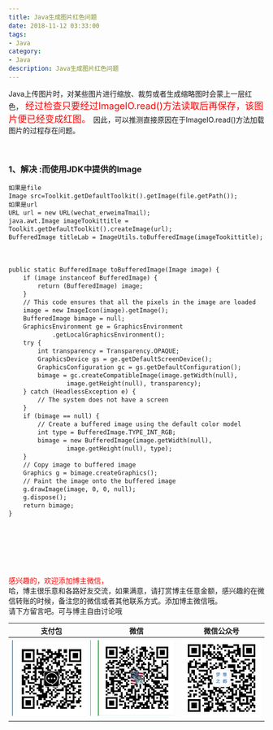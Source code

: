 ```yaml
---
title: Java生成图片红色问题
date: 2018-11-12 03:33:00
tags: 
- Java
category: 
- Java
description: Java生成图片红色问题
---
```

<!-- image url 
https://raw.githubusercontent.com/HealerJean/HealerJean.github.io/master/blogImages
　　首行缩进
<font color="red">  </font>

<font  color="red" size="4">   </font>


<font size="4">   </font>
-->



Java上传图片时，对某些图片进行缩放、裁剪或者生成缩略图时会蒙上一层红色，<font  color="red" size="4">  经过检查只要经过ImageIO.read()方法读取后再保存，该图片便已经变成红图。 </font>因此，可以推测直接原因在于ImageIO.read()方法加载图片的过程存在问题。

 
### 1、解决 :而使用JDK中提供的Image


```
如果是file
Image src=Toolkit.getDefaultToolkit().getImage(file.getPath()); 
如果是url
URL url = new URL(wechat_erweimaTmail);
java.awt.Image imageTookittitle = Toolkit.getDefaultToolkit().createImage(url);
BufferedImage titleLab = ImageUtils.toBufferedImage(imageTookittitle);



public static BufferedImage toBufferedImage(Image image) {
    if (image instanceof BufferedImage) {
        return (BufferedImage) image;
    }
    // This code ensures that all the pixels in the image are loaded
    image = new ImageIcon(image).getImage();
    BufferedImage bimage = null;
    GraphicsEnvironment ge = GraphicsEnvironment
            .getLocalGraphicsEnvironment();
    try {
        int transparency = Transparency.OPAQUE;
        GraphicsDevice gs = ge.getDefaultScreenDevice();
        GraphicsConfiguration gc = gs.getDefaultConfiguration();
        bimage = gc.createCompatibleImage(image.getWidth(null),
                image.getHeight(null), transparency);
    } catch (HeadlessException e) {
        // The system does not have a screen
    }
    if (bimage == null) {
        // Create a buffered image using the default color model
        int type = BufferedImage.TYPE_INT_RGB;
        bimage = new BufferedImage(image.getWidth(null),
                image.getHeight(null), type);
    }
    // Copy image to buffered image
    Graphics g = bimage.createGraphics();
    // Paint the image onto the buffered image
    g.drawImage(image, 0, 0, null);
    g.dispose();
    return bimage;
}



```










<br/><br/><br/><br/>
<font color="red"> 感兴趣的，欢迎添加博主微信， </font><br/>
哈，博主很乐意和各路好友交流，如果满意，请打赏博主任意金额，感兴趣的在微信转账的时候，备注您的微信或者其他联系方式。添加博主微信哦。
<br/>
请下方留言吧。可与博主自由讨论哦

|支付包 | 微信|微信公众号|
|:-------:|:-------:|:------:|
|![支付宝](https://raw.githubusercontent.com/HealerJean/HealerJean.github.io/master/assets/img/tctip/alpay.jpg) | ![微信](https://raw.githubusercontent.com/HealerJean/HealerJean.github.io/master/assets/img/tctip/weixin.jpg)|![微信公众号](https://raw.githubusercontent.com/HealerJean/HealerJean.github.io/master/assets/img/my/qrcode_for_gh_a23c07a2da9e_258.jpg)|




<!-- Gitalk 评论 start  -->

<link rel="stylesheet" href="https://unpkg.com/gitalk/dist/gitalk.css">
<script src="https://unpkg.com/gitalk@latest/dist/gitalk.min.js"></script> 
<div id="gitalk-container"></div>    
 <script type="text/javascript">
    var gitalk = new Gitalk({
		clientID: `1d164cd85549874d0e3a`,
		clientSecret: `527c3d223d1e6608953e835b547061037d140355`,
		repo: `HealerJean.github.io`,
		owner: 'HealerJean',
		admin: ['HealerJean'],
		id: 'UrT3A4cLY5hXaosH',
    });
    gitalk.render('gitalk-container');
</script> 

<!-- Gitalk end -->

